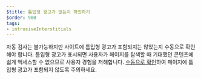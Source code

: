 ```yaml
---
$title: 틈입형 광고가 없는지 확인하기
$order: 900
tags:
- intrusiveInterstitials
---
```


자동 검사는 불가능하지만 사이트에 틈입형 광고가 포함되지는 않았는지 수동으로 확인해야 합니다. 틈입형 광고가 표시되면 사용자가 페이지를 탐색할 때 기대했던 콘텐츠에 쉽게 액세스할 수 없으므로 사용자 경험을 저해합니다. [수동으로 확인](https://www.google.com/webmasters/tools/ad-experience-mobile-unverified?hl=en-GB)하여 페이지에 틈입형 광고가 포함되지 않도록 주의하세요.
